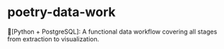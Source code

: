 # poetry-data-work
📖[Python + PostgreSQL]: A functional data workflow covering all stages from extraction to visualization.
